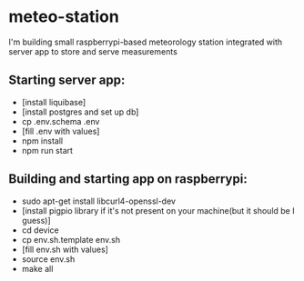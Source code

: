 # meteo-station
I'm building small raspberrypi-based meteorology station integrated with server app to store and serve measurements

## Starting server app:
- [install liquibase]
- [install postgres and set up db]
- cp .env.schema .env
- [fill .env with values]
- npm install
- npm run start

## Building and starting app on raspberrypi:
- sudo apt-get install libcurl4-openssl-dev
- [install pigpio library if it's not present on your machine(but it should be I guess)]
- cd device
- cp env.sh.template env.sh
- [fill env.sh with values]
- source env.sh
- make all
